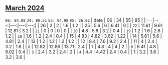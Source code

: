## [March 2024](2024-03.csv)

`06: 84.88` `34: 80.51` `55: 84.98` `85: 26.02` 
| date | 06 | 34 | 55 | 85 |
|:---|---:|---:|---:|---:|
| 26 | 2 | 2 | 1.6 | 1.2 <tr></tr>|
| 25 | 5.6 | 6 | 6.41 | 0 <tr></tr>|
| `22` | 11.61 | 9.61 | 12.81 | 3.2 <tr></tr>|
| `21` | 0 | 0 | 0 | 0 <tr></tr>|
| `20` | 4.8 | 5.6 | 3.2 | 0.4 <tr></tr>|
| `19` | 1.2 | 1.6 | 2.8 | 1.2 <tr></tr>|
| `18` | 1.6 | 1.2 | 2.4 | 0.4 <tr></tr>|
| 15 | 4.83 | 4.82 | 3.62 | 1.22 <tr></tr>|
| 14 | 5.61 | 5.6 | 4.81 | 2.4 <tr></tr>|
| 13 | 1.2 | 1.2 | 1.2 | 1.2 <tr></tr>|
| 12 | 8.4 | 7.6 | 9.2 | 2.4 <tr></tr>|
| 11 | 4 | 2.4 | 3.2 | 1.6 <tr></tr>|
| `8` | 12.82 | 12.86 | 13.71 | 2.4 <tr></tr>|
| `7` | 4.8 | 4 | 4 | 2 <tr></tr>|
| `6` | 6.41 | 4.8 | 8.02 | 0.4 <tr></tr>|
| `5` | 2.4 | 3.2 | 2.4 | 2 <tr></tr>|
| `4` | 4.4 | 4.42 | 2.4 | 0.4 <tr></tr>|
| 1 | 3.2 | 3.6 | 3.2 | 3.6 <tr></tr>|
